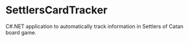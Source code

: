 # SettlersCardTracker
C#.NET application to automatically track information in Settlers of Catan board game.
